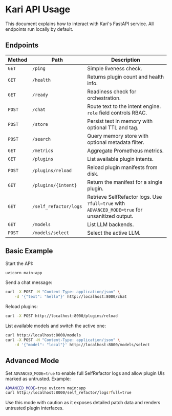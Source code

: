 # Kari API Usage

This document explains how to interact with Kari's FastAPI service. All endpoints run locally by default.

## Endpoints

| Method | Path | Description |
| ------ | ---- | ----------- |
| `GET`  | `/ping` | Simple liveness check. |
| `GET`  | `/health` | Returns plugin count and health info. |
| `GET`  | `/ready` | Readiness check for orchestration. |
| `POST` | `/chat` | Route text to the intent engine. `role` field controls RBAC. |
| `POST` | `/store` | Persist text in memory with optional TTL and tag. |
| `POST` | `/search` | Query memory store with optional metadata filter. |
| `GET`  | `/metrics` | Aggregate Prometheus metrics. |
| `GET`  | `/plugins` | List available plugin intents. |
| `POST` | `/plugins/reload` | Reload plugin manifests from disk. |
| `GET`  | `/plugins/{intent}` | Return the manifest for a single plugin. |
| `GET`  | `/self_refactor/logs` | Retrieve SelfRefactor logs. Use `?full=true` with `ADVANCED_MODE=true` for unsanitized output. |
| `GET`  | `/models` | List LLM backends. |
| `POST` | `/models/select` | Select the active LLM. |

## Basic Example

Start the API:

```bash
uvicorn main:app
```

Send a chat message:

```bash
curl -X POST -H "Content-Type: application/json" \
    -d '{"text": "hello"}' http://localhost:8000/chat
```

Reload plugins:

```bash
curl -X POST http://localhost:8000/plugins/reload
```

List available models and switch the active one:

```bash
curl http://localhost:8000/models
curl -X POST -H "Content-Type: application/json" \
    -d '{"model": "local"}' http://localhost:8000/models/select
```

## Advanced Mode

Set `ADVANCED_MODE=true` to enable full SelfRefactor logs and allow plugin UIs marked as untrusted. Example:

```bash
ADVANCED_MODE=true uvicorn main:app
curl http://localhost:8000/self_refactor/logs?full=true
```

Use this mode with caution as it exposes detailed patch data and renders untrusted plugin interfaces.
